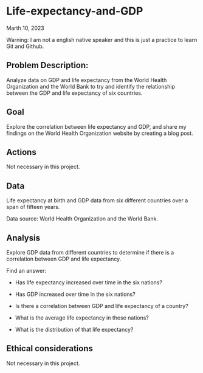 # Life-expectancy-and-GDP
Marth 10, 2023

Warning: I am not a english native speaker and this is just a practice to learn Git and Github.
## Problem Description:

Analyze data on GDP and life expectancy from the World Health Organization and the World Bank to try and identify the relationship between the GDP and life expectancy of six countries.

## Goal

Explore the correlation between life expectancy and GDP, and share my findings on the World Health Organization website by creating a blog post.

## Actions

Not necessary in this project.

## Data

Life expectancy at birth and GDP data from six different countries over a span of fifteen years.

Data source: World Health Organization and the World Bank.

## Analysis

Explore GDP data from different countries to determine if there is a correlation between GDP and life expectancy.

Find an answer:

- Has life expectancy increased over time in the six nations?

- Has GDP increased over time in the six nations?

- Is there a correlation between GDP and life expectancy of a country?

- What is the average life expectancy in these nations?

- What is the distribution of that life expectancy?

## Ethical considerations

Not necessary in this project.
